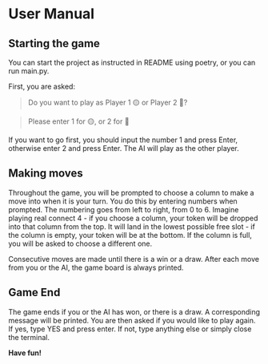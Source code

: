 # User Manual

## Starting the game
You can start the project as instructed in README using poetry, or you can run main.py.

First, you are asked:

> Do you want to play as Player 1 🟡 or Player 2 🔴?

> Please enter 1 for 🟡, or 2 for 🔴

If you want to go first, you should input the number 1 and press Enter, otherwise enter 2 and press Enter. The AI will play as the other player.

## Making moves

Throughout the game, you will be prompted to choose a column to make a move into when it is your turn. You do this by entering numbers when prompted. The numbering goes from left to right, from 0 to 6. Imagine playing real connect 4 - if you choose a column, your token will be dropped into that column from the top. It will land in the lowest possible free slot - if the column is empty, your token will be at the bottom. If the column is full, you will be asked to choose a different one.

Consecutive moves are made until there is a win or a draw. After each move from you or the AI, the game board is always printed.

## Game End

The game ends if you or the AI has won, or there is a draw. A corresponding message will be printed. You are then asked if you would like to play again. If yes, type YES and press enter. If not, type anything else or simply close the terminal.

**Have fun!**